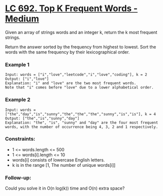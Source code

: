 # [LC 692. Top K Frequent Words - Medium](https://leetcode.com/problems/top-k-frequent-words/description/)

Given an array of strings words and an integer k, return the k most frequent strings.

Return the answer sorted by the frequency from highest to lowest. Sort the words with the same frequency by their lexicographical order.

 
### Example 1

```
Input: words = ["i","love","leetcode","i","love","coding"], k = 2
Output: ["i","love"]
Explanation: "i" and "love" are the two most frequent words.
Note that "i" comes before "love" due to a lower alphabetical order.
```


### Example 2

```
Input: words = ["the","day","is","sunny","the","the","the","sunny","is","is"], k = 4
Output: ["the","is","sunny","day"]
Explanation: "the", "is", "sunny" and "day" are the four most frequent words, with the number of occurrence being 4, 3, 2 and 1 respectively.
```

### Constraints:

- 1 <= words.length <= 500
- 1 <= words[i].length <= 10
- words[i] consists of lowercase English letters.
- k is in the range [1, The number of unique words[i]]

### Follow-up: 
Could you solve it in O(n log(k)) time and O(n) extra space?